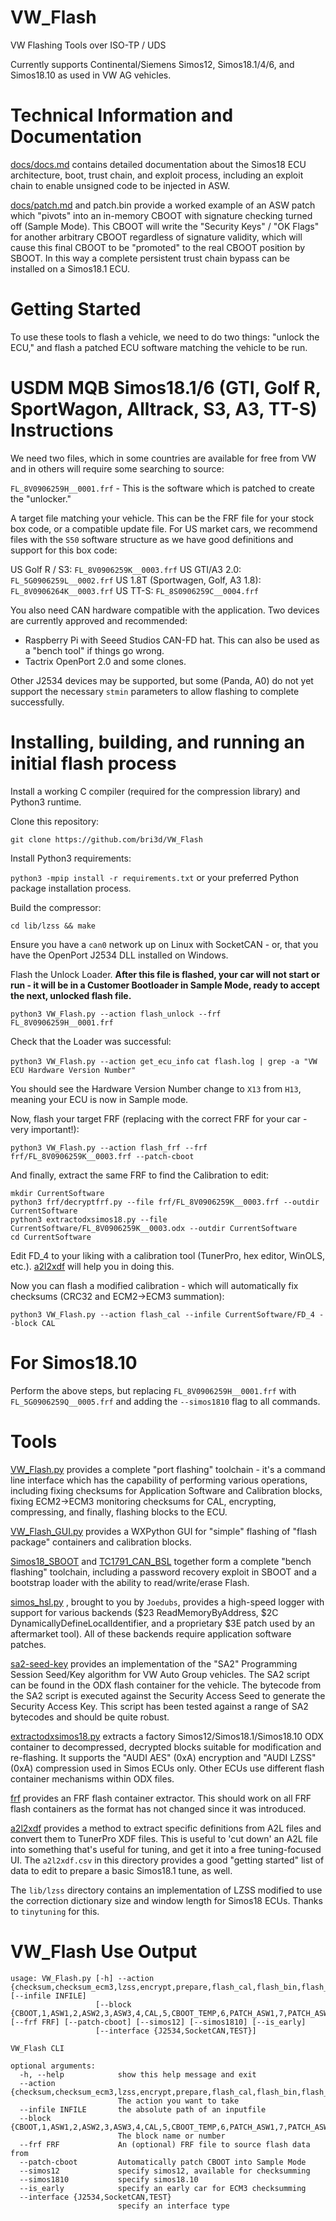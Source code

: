 # VW_Flash

VW Flashing Tools over ISO-TP / UDS

Currently supports Continental/Siemens Simos12, Simos18.1/4/6, and Simos18.10 as used in VW AG vehicles. 

# Technical Information and Documentation

[docs/docs.md](docs/docs.md) contains detailed documentation about the Simos18 ECU architecture, boot, trust chain, and exploit process, including an exploit chain to enable unsigned code to be injected in ASW.

[docs/patch.md](docs/patch.md) and patch.bin provide a worked example of an ASW patch which "pivots" into an in-memory CBOOT with signature checking turned off (Sample Mode). This CBOOT will write the "Security Keys" / "OK Flags" for another arbitrary CBOOT regardless of signature validity, which will cause this final CBOOT to be "promoted" to the real CBOOT position by SBOOT. In this way a complete persistent trust chain bypass can be installed on a Simos18.1 ECU.

# Getting Started

To use these tools to flash a vehicle, we need to do two things: "unlock the ECU," and flash a patched ECU software matching the vehicle to be run. 

# USDM MQB Simos18.1/6 (GTI, Golf R, SportWagon, Alltrack, S3, A3, TT-S) Instructions

We need two files, which in some countries are available for free from VW and in others will require some searching to source:

`FL_8V0906259H__0001.frf` - This is the software which is patched to create the "unlocker."

A target file matching your vehicle. This can be the FRF file for your stock box code, or a compatible update file. For US market cars, we recommend files with the `S50` software structure as we have good definitions and support for this box code:

US Golf R / S3: `FL_8V0906259K__0003.frf`
US GTI/A3 2.0: `FL_5G0906259L__0002.frf`
US 1.8T (Sportwagen, Golf, A3 1.8): `FL_8V0906264K__0003.frf`
US TT-S: `FL_8S0906259C__0004.frf`

You also need CAN hardware compatible with the application. Two devices are currently approved and recommended:

* Raspberry Pi with Seeed Studios CAN-FD hat. This can also be used as a "bench tool" if things go wrong.
* Tactrix OpenPort 2.0 and some clones. 

Other J2534 devices may be supported, but some (Panda, A0) do not yet support the necessary `stmin` parameters to allow flashing to complete successfully.

# Installing, building, and running an initial flash process

Install a working C compiler (required for the compression library) and Python3 runtime.

Clone this repository:

`git clone https://github.com/bri3d/VW_Flash`

Install Python3 requirements:

`python3 -mpip install -r requirements.txt` or your preferred Python package installation process.

Build the compressor:

`cd lib/lzss && make`

Ensure you have a `can0` network up on Linux with SocketCAN - or, that you have the OpenPort J2534 DLL installed on Windows.


Flash the Unlock Loader. **After this file is flashed, your car will not start or run - it will be in a Customer Bootloader in Sample Mode, ready to accept the next, unlocked flash file.**

`python3 VW_Flash.py --action flash_unlock --frf FL_8V0906259H__0001.frf`

Check that the Loader was successful:

`python3 VW_Flash.py --action get_ecu_info`
`cat flash.log | grep -a "VW ECU Hardware Version Number"`

You should see the Hardware Version Number change to `X13` from `H13`, meaning your ECU is now in Sample mode.

Now, flash your target FRF (replacing with the correct FRF for your car - very important!):

`python3 VW_Flash.py --action flash_frf --frf frf/FL_8V0906259K__0003.frf --patch-cboot`

And finally, extract the same FRF to find the Calibration to edit:

```
mkdir CurrentSoftware
python3 frf/decryptfrf.py --file frf/FL_8V0906259K__0003.frf --outdir CurrentSoftware
python3 extractodxsimos18.py --file CurrentSoftware/FL_8V0906259K__0003.odx --outdir CurrentSoftware
cd CurrentSoftware
```

Edit FD_4 to your liking with a calibration tool (TunerPro, hex editor, WinOLS, etc.). [a2l2xdf](https://github.com/bri3d/a2l2xdf) will help you in doing this.

Now you can flash a modified calibration - which will automatically fix checksums (CRC32 and ECM2->ECM3 summation):

`python3 VW_Flash.py --action flash_cal --infile CurrentSoftware/FD_4 --block CAL`

# For Simos18.10

Perform the above steps, but replacing `FL_8V0906259H__0001.frf` with `FL_5G0906259Q__0005.frf` and adding the `--simos1810` flag to all commands.

# Tools

[VW_Flash.py](VW_Flash.py) provides a complete "port flashing" toolchain - it's a command line interface which has the capability of performing various operations, including fixing checksums for Application Software and Calibration blocks, fixing ECM2->ECM3 monitoring checksums for CAL, encrypting, compressing, and finally, flashing blocks to the ECU.

[VW_Flash_GUI.py](VW_Flash_GUI.py) provides a WXPython GUI for "simple" flashing of "flash package" containers and calibration blocks.

[Simos18_SBOOT](https://github.com/bri3d/Simos18_SBOOT) and [TC1791_CAN_BSL](https://github.com/bri3d/TC1791_CAN_BSL) together form a complete "bench flashing" toolchain, including a password recovery exploit in SBOOT and a bootstrap loader with the ability to read/write/erase Flash.

[simos_hsl.py](https://github.com/joeFischetti/SimosHighSpeedLogger) , brought to you by `Joedubs`, provides a high-speed logger with support for various backends ($23 ReadMemoryByAddress, $2C DynamicallyDefineLocalIdentifier, and a proprietary $3E patch used by an aftermarket tool). All of these backends require application software patches. 

[sa2-seed-key](https://github.com/bri3d/sa2_seed_key) provides an implementation of the "SA2" Programming Session Seed/Key algorithm for VW Auto Group vehicles. The SA2 script can be found in the ODX flash container for the vehicle. The bytecode from the SA2 script is executed against the Security Access Seed to generate the Security Access Key. This script has been tested against a range of SA2 bytecodes and should be quite robust.

[extractodxsimos18.py](extractodxsimos18.py) extracts a factory Simos12/Simos18.1/Simos18.10 ODX container to decompressed, decrypted blocks suitable for modification and re-flashing. It supports the "AUDI AES" (0xA) encryption and "AUDI LZSS" (0xA) compression used in Simos ECUs only. Other ECUs use different flash container mechanisms within ODX files.

[frf](frf) provides an FRF flash container extractor. This should work on all FRF flash containers as the format has not changed since it was introduced.

[a2l2xdf](https://github.com/bri3d/a2l2xdf) provides a method to extract specific definitions from A2L files and convert them to TunerPro XDF files. This is useful to 'cut down' an A2L file into something that's useful for tuning, and get it into a free tuning-focused UI. The `a2l2xdf.csv` in this directory provides a good "getting started" list of data to edit to prepare a basic Simos18.1 tune, as well.

The `lib/lzss` directory contains an implementation of LZSS modified to use the correction dictionary size and window length for Simos18 ECUs. Thanks to `tinytuning` for this.

# VW_Flash Use Output

```
usage: VW_Flash.py [-h] --action {checksum,checksum_ecm3,lzss,encrypt,prepare,flash_cal,flash_bin,flash_frf,flash_raw,flash_unlock,get_ecu_info} [--infile INFILE]
                   [--block {CBOOT,1,ASW1,2,ASW2,3,ASW3,4,CAL,5,CBOOT_TEMP,6,PATCH_ASW1,7,PATCH_ASW2,8,PATCH_ASW3,9}] [--frf FRF] [--patch-cboot] [--simos12] [--simos1810] [--is_early]
                   [--interface {J2534,SocketCAN,TEST}]

VW_Flash CLI

optional arguments:
  -h, --help            show this help message and exit
  --action {checksum,checksum_ecm3,lzss,encrypt,prepare,flash_cal,flash_bin,flash_frf,flash_raw,flash_unlock,get_ecu_info}
                        The action you want to take
  --infile INFILE       the absolute path of an inputfile
  --block {CBOOT,1,ASW1,2,ASW2,3,ASW3,4,CAL,5,CBOOT_TEMP,6,PATCH_ASW1,7,PATCH_ASW2,8,PATCH_ASW3,9}
                        The block name or number
  --frf FRF             An (optional) FRF file to source flash data from
  --patch-cboot         Automatically patch CBOOT into Sample Mode
  --simos12             specify simos12, available for checksumming
  --simos1810           specify simos18.10
  --is_early            specify an early car for ECM3 checksumming
  --interface {J2534,SocketCAN,TEST}
                        specify an interface type

```
